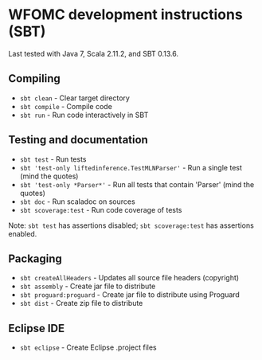 WFOMC development instructions (SBT)
====================================

Last tested with Java 7, Scala 2.11.2, and SBT 0.13.6.

Compiling
---------
- `sbt clean`   - Clear target directory
- `sbt compile` - Compile code
- `sbt run`     - Run code interactively in SBT

Testing and documentation
-------------------------
- `sbt test`               - Run tests
- `sbt 'test-only liftedinference.TestMLNParser'` - Run a single test (mind the quotes)
- `sbt 'test-only *Parser*'` - Run all tests that contain 'Parser' (mind the quotes)
- `sbt doc`                - Run scaladoc on sources
- `sbt scoverage:test`     - Run code coverage of tests

Note: `sbt test` has assertions disabled; `sbt scoverage:test` has assertions enabled.

Packaging
---------
- `sbt createAllHeaders`  - Updates all source file headers (copyright)
- `sbt assembly`          - Create jar file to distribute
- `sbt proguard:proguard` - Create jar file to distribute using Proguard
- `sbt dist`              - Create zip file to distribute

Eclipse IDE
------------
- `sbt eclipse` - Create Eclipse .project files
